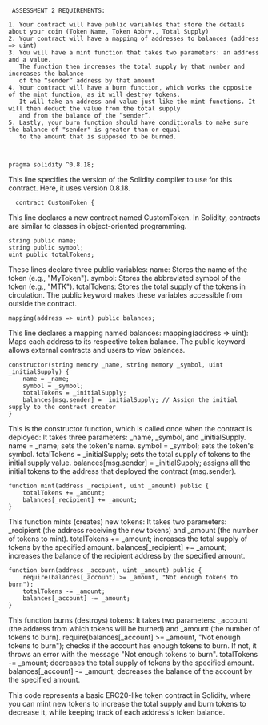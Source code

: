      ASSESSMENT 2 REQUIREMENTS:
       
    1. Your contract will have public variables that store the details about your coin (Token Name, Token Abbrv., Total Supply)
    2. Your contract will have a mapping of addresses to balances (address => uint)
    3. You will have a mint function that takes two parameters: an address and a value. 
       The function then increases the total supply by that number and increases the balance 
       of the “sender” address by that amount
    4. Your contract will have a burn function, which works the opposite of the mint function, as it will destroy tokens. 
       It will take an address and value just like the mint functions. It will then deduct the value from the total supply 
       and from the balance of the “sender”.
    5. Lastly, your burn function should have conditionals to make sure the balance of "sender" is greater than or equal 
       to the amount that is supposed to be burned.



    pragma solidity ^0.8.18;
       
This line specifies the version of the Solidity compiler to use for this contract. Here, it uses version 0.8.18.


      contract CustomToken {
This line declares a new contract named CustomToken. In Solidity, contracts are similar to classes in object-oriented programming.


    
    string public name;
    string public symbol;
    uint public totalTokens;
    
These lines declare three public variables:
name: Stores the name of the token (e.g., "MyToken").
symbol: Stores the abbreviated symbol of the token (e.g., "MTK").
totalTokens: Stores the total supply of the tokens in circulation.
The public keyword makes these variables accessible from outside the contract.


    
    mapping(address => uint) public balances;
    
This line declares a mapping named balances:
mapping(address => uint): Maps each address to its respective token balance.
The public keyword allows external contracts and users to view balances.


    
    constructor(string memory _name, string memory _symbol, uint _initialSupply) {
        name = _name;
        symbol = _symbol;
        totalTokens = _initialSupply;
        balances[msg.sender] = _initialSupply; // Assign the initial supply to the contract creator
    }

    
This is the constructor function, which is called once when the contract is deployed:
It takes three parameters: _name, _symbol, and _initialSupply.
name = _name; sets the token's name.
symbol = _symbol; sets the token's symbol.
totalTokens = _initialSupply; sets the total supply of tokens to the initial supply value.
balances[msg.sender] = _initialSupply; assigns all the initial tokens to the address that deployed the contract (msg.sender).

    
    function mint(address _recipient, uint _amount) public {
        totalTokens += _amount;
        balances[_recipient] += _amount;
    }
    
This function mints (creates) new tokens:
It takes two parameters: _recipient (the address receiving the new tokens) and _amount (the number of tokens to mint).
totalTokens += _amount; increases the total supply of tokens by the specified amount.
balances[_recipient] += _amount; increases the balance of the recipient address by the specified amount.

   
    function burn(address _account, uint _amount) public {
        require(balances[_account] >= _amount, "Not enough tokens to burn");
        totalTokens -= _amount;
        balances[_account] -= _amount;
    }
    
This function burns (destroys) tokens:
It takes two parameters: _account (the address from which tokens will be burned) and _amount (the number of tokens to burn).
require(balances[_account] >= _amount, "Not enough tokens to burn"); checks if the account has enough tokens to burn. If not, it throws an error with the message "Not enough tokens to burn".
totalTokens -= _amount; decreases the total supply of tokens by the specified amount.
balances[_account] -= _amount; decreases the balance of the account by the specified amount.

This code represents a basic ERC20-like token contract in Solidity, where you can mint new tokens to increase the total supply and burn tokens to decrease it, while keeping track of each address's token balance.

